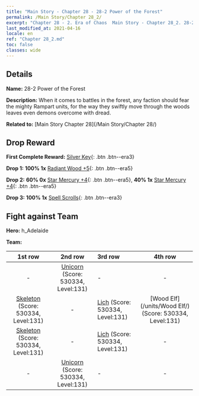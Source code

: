 ```yaml
---
title: "Main Story - Chapter 28 - 28-2 Power of the Forest"
permalink: /Main Story/Chapter 28_2/
excerpt: "Chapter 28 - 2. Era of Chaos  Main Story - Chapter 28_2. 28-2 Power of the Forest"
last_modified_at: 2021-04-16
locale: en
ref: "Chapter 28_2.md"
toc: false
classes: wide
---
```


## Details

 **Name:** 28-2 Power of the Forest

 **Description:** When it comes to battles in the forest, any faction should fear the mighty Rampart units, for the way they swiftly move through the woods leaves even demons overcome with dread.

 **Related to:** [Main Story Chapter 28](/Main Story/Chapter 28/)

## Drop Reward

 **First Complete Reward:** [Silver Key](/Items/con_693/){: .btn .btn--era3}

 **Drop 1:** **100% 1x** [Radiant Wood +5](/Items/mat_97/){: .btn .btn--era5}

 **Drop 2:** **60% 0x** [Star Mercury +4](/Items/mat_91/){: .btn .btn--era5}, **40% 1x** [Star Mercury +4](/Items/mat_91/){: .btn .btn--era5}

 **Drop 3:** **100% 1x** [Spell Scrolls](/Items/con_694/){: .btn .btn--era3}


## Fight against Team
 **Hero:** h_Adelaide

 **Team:**


  | 1st row | 2nd row | 3rd row | 4th row |
  |:----:|:----:|:----|:----:|
  | - | [Unicorn](/units/Unicorn/) (Score: 530334, Level:131)  | - | - |
  | [Skeleton](/units/Skeleton/) (Score: 530334, Level:131)  | - | [Lich](/units/Lich/) (Score: 530334, Level:131)  | [Wood Elf](/units/Wood Elf/) (Score: 530334, Level:131)  |
  | [Skeleton](/units/Skeleton/) (Score: 530334, Level:131)  | - | [Lich](/units/Lich/) (Score: 530334, Level:131)  | - |
  | - | [Unicorn](/units/Unicorn/) (Score: 530334, Level:131)  | - | - |


